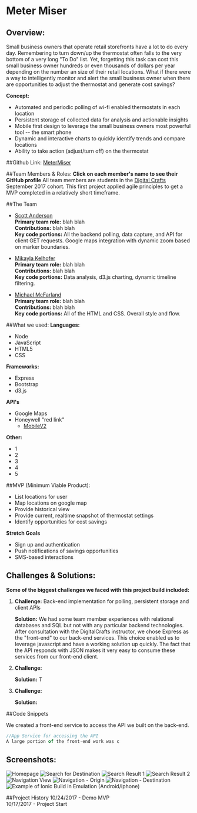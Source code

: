 # Meter Miser


## Overview:
Small business owners that operate retail storefronts have a lot to do every day.  Remembering to turn down/up the thermostat often falls to the very bottom of a very long "To Do" list.  Yet, forgetting this task can cost this small business owner hundreds or even thousands of dollars per year depending on the number an size of their retail locations.
What if there were a way to intelligently monitor and alert the small business owner when there are opportunities to adjust the thermostat and generate cost savings?


**Concept:**
* Automated and periodic polling of wi-fi enabled thermostats in each location
* Persistent storage of collected data for analysis and actionable insights
* Mobile first design to leverage the small business owners most powerful tool -- the smart phone
* Dynamic and interactive charts to quickly identify trends and compare locations
* Ability to take action (adjust/turn off) on the thermostat

##Github Link:
[MeterMiser]()

##Team Members & Roles:
**Click on each member's name to see their GitHub profile**
All team members are students in the [Digital Crafts](https://digitalcrafts.com) September 2017 cohort. This first project applied agile principles to get a MVP completed in a relatively short timeframe.

##The Team
* [Scott Anderson](https://https://github.com/YankeeSoccerNut/)  
**Primary team role:** blah blah <br />
**Contributions:**  blah blah<br />
**Key code portions:** All the backend polling, data capture, and API for client GET requests.  Google maps integration with dynamic zoom based on marker boundaries.

* [Mikayla Kelhofer](https://github.com/mkelhofer/)  
**Primary team role:** blah blah<br />
**Contributions:** blah blah <br />
**Key code portions:** Data analysis, d3.js charting, dynamic timeline filtering.

* [Michael McFarland](https://github.com/mcfarland422)  
**Primary team role:** blah blah<br />
**Contributions:** blah blah<br />
**Key code portions:** All of the HTML and CSS.  Overall style and flow.


##What we used:
**Languages:**
* Node
* JavaScript
* HTML5
* CSS

**Frameworks:**
* Express
* Bootstrap
* d3.js

**API's**
* Google Maps
* Honeywell "red link"
  * [MobileV2](https://tccna.honeywell.com/ws/MobileV2.asmx)

**Other:**  
* 1
* 2
* 3
* 4
* 5


##MVP (Minimum Viable Product):

* List locations for user
* Map locations on google map
* Provide historical view
* Provide current, realtime snapshot of thermostat settings
* Identify opportunities for cost savings

**Stretch Goals**
* Sign up and authentication
* Push notifications of savings opportunities
* SMS-based interactions

## Challenges & Solutions:
**Some of the biggest challenges we faced with this project build included:**

1.  **Challenge:** Back-end implementation for polling, persistent storage and client APIs

    **Solution:**  We had some team member experiences with relational databases and SQL but not with any particular backend technologies.  After consultation with the DigitalCrafts instructor, we chose Express as the "front-end" to our back-end services.  This choice enabled us to leverage javascript and have a working solution up quickly.  The fact that the API responds with JSON makes it very easy to consume these services from our front-end client.


2.  **Challenge:**   

    **Solution:** T

3.  **Challenge:**  

    **Solution:**


##Code Snippets

<!-- Insert code here -->
We created a front-end service to access the API we built on the back-end.  

```JavaScript
//App Service for accessing the API
A large portion of the front-end work was c
```

## Screenshots:
![Homepage](static/img/screenshots/splash_page.png)
![Search for Destination](static/img/screenshots/search_view.png)
![Search Result 1](static/img/screenshots/search_result_chipotle.png)
![Search Result 2](static/img/screenshots/search_result_D1.png)
![Navigation View](static/img/screenshots/nav_view_chipotle.png)
![Navigation - Origin](static/img/screenshots/nav_view_origin.png)
![Navigation - Destination](static/img/screenshots/nav_view_destination.png)
![Example of Ionic Build in Emulation (Android/Iphone)](static/img/ionic_ss.png)
<!-- ![iPhone6](static/img/iphone6.png)
![iPad](static/img/ipad.png)
![Android](static/img/android.png) -->


##Project History
10/24/2017 - Demo MVP  
10/17/2017 - Project Start  
